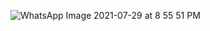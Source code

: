 ![WhatsApp Image 2021-07-29 at 8 55 51 PM](https://user-images.githubusercontent.com/62615392/127520460-76eb2b7f-d635-4f6b-90b5-d023efd6257a.jpeg)
